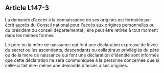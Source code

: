 ## Article L147-3

La demande d'accès à la connaissance de ses origines est formulée par écrit auprès du Conseil national
pour l'accès aux origines personnelles ou du président du conseil départemental ; elle peut être retirée à tout
moment dans les mêmes formes.

Le père ou la mère de naissance qui font une déclaration expresse de levée du secret ou les ascendants,
descendants ou collatéraux privilégiés du père ou de la mère de naissance qui font une déclaration d'identité
sont informés que cette déclaration ne sera communiquée à la personne concernée que si celle-ci fait elle-
même une demande d'accès à ses origines.

